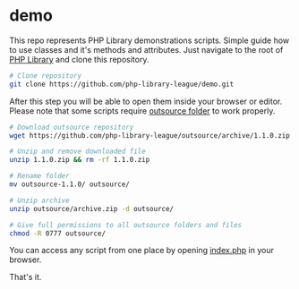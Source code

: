 # demo
This repo represents PHP Library demonstrations scripts. Simple guide how to use classes and it's methods and attributes. Just navigate to the root of [PHP Library] and clone this repository.

```bash
# Clone repository
git clone https://github.com/php-library-league/demo.git
```

After this step you will be able to open them inside your browser or editor. Please note that some scripts require [outsource folder] to work properly.

```bash
# Download outsource repository
wget https://github.com/php-library-league/outsource/archive/1.1.0.zip

# Unzip and remove downloaded file
unzip 1.1.0.zip && rm -rf 1.1.0.zip

# Rename folder
mv outsource-1.1.0/ outsource/

# Unzip archive
unzip outsource/archive.zip -d outsource/

# Give full permissions to all outsource folders and files
chmod -R 0777 outsource/
```

You can access any script from one place by opening [index.php] in your browser.

That's it.

[PHP Library]: https://github.com/90zlaya/php-library
[outsource folder]: https://github.com/php-library-league/outsource
[index.php]: index.php
